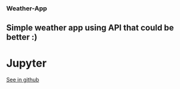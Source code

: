 ### Weather-App
Simple weather app using API that could be better :)
-------------------------------------------------------
# Jupyter

[See in github](https://github.com/DistroTEAM/Weather-App/blob/master/cli/Weather%20APP.ipynb)
